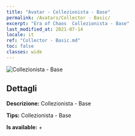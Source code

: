 ```yaml
---
title: "Avatar - Collezionista - Base"
permalink: /Avatars/Collector - Basic/
excerpt: "Era of Chaos  Collezionista - Base"
last_modified_at: 2021-07-14
locale: it
ref: "Collector - Basic.md"
toc: false
classes: wide
---
```

 ![Collezionista - Base](/images/a/avatarFrame_71.png)

## Dettagli

 **Descrizione:** Collezionista - Base 

 **Tips:** Collezionista - Base 

 **Is available:**  + 

